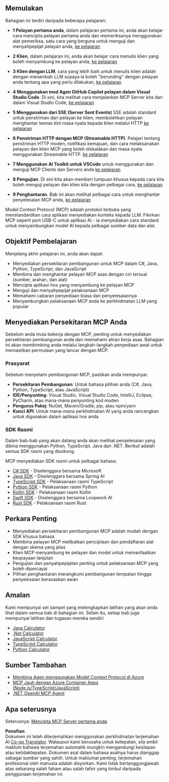 <!--
CO_OP_TRANSLATOR_METADATA:
{
  "original_hash": "97f1c99b5b12cf03d4b1be68b3636a4a",
  "translation_date": "2025-07-04T18:13:19+00:00",
  "source_file": "03-GettingStarted/README.md",
  "language_code": "ms"
}
-->
## Memulakan  

Bahagian ini terdiri daripada beberapa pelajaran:

- **1 Pelayan pertama anda**, dalam pelajaran pertama ini, anda akan belajar cara mencipta pelayan pertama anda dan memeriksanya menggunakan alat pemeriksa, satu cara yang berguna untuk menguji dan menyahpepijat pelayan anda, [ke pelajaran](/03-GettingStarted/01-first-server/README.md)

- **2 Klien**, dalam pelajaran ini, anda akan belajar cara menulis klien yang boleh menyambung ke pelayan anda, [ke pelajaran](/03-GettingStarted/02-client/README.md)

- **3 Klien dengan LLM**, cara yang lebih baik untuk menulis klien adalah dengan menambah LLM supaya ia boleh "berunding" dengan pelayan anda tentang apa yang perlu dilakukan, [ke pelajaran](/03-GettingStarted/03-llm-client/README.md)

- **4 Menggunakan mod Agen GitHub Copilot pelayan dalam Visual Studio Code**. Di sini, kita melihat cara menjalankan MCP Server kita dari dalam Visual Studio Code, [ke pelajaran](/03-GettingStarted/04-vscode/README.md)

- **5 Menggunakan dari SSE (Server Sent Events)** SSE adalah standard untuk penstriman dari pelayan ke klien, membolehkan pelayan menghantar kemas kini masa nyata kepada klien melalui HTTP [ke pelajaran](/03-GettingStarted/05-sse-server/README.md)

- **6 Penstriman HTTP dengan MCP (Streamable HTTP)**. Pelajari tentang penstriman HTTP moden, notifikasi kemajuan, dan cara melaksanakan pelayan dan klien MCP yang boleh diskalakan dan masa nyata menggunakan Streamable HTTP. [ke pelajaran](/03-GettingStarted/06-http-streaming/README.md)

- **7 Menggunakan AI Toolkit untuk VSCode** untuk menggunakan dan menguji MCP Clients dan Servers anda [ke pelajaran](/03-GettingStarted/07-aitk/README.md)

- **8 Pengujian**. Di sini kita akan memberi tumpuan khusus kepada cara kita boleh menguji pelayan dan klien kita dengan pelbagai cara, [ke pelajaran](/03-GettingStarted/08-testing/README.md)

- **9 Penghantaran**. Bab ini akan melihat pelbagai cara untuk menghantar penyelesaian MCP anda, [ke pelajaran](/03-GettingStarted/09-deployment/README.md)


Model Context Protocol (MCP) adalah protokol terbuka yang menstandardkan cara aplikasi menyediakan konteks kepada LLM. Fikirkan MCP seperti port USB-C untuk aplikasi AI - ia menyediakan cara standard untuk menyambungkan model AI kepada pelbagai sumber data dan alat.

## Objektif Pembelajaran

Menjelang akhir pelajaran ini, anda akan dapat:

- Menyediakan persekitaran pembangunan untuk MCP dalam C#, Java, Python, TypeScript, dan JavaScript
- Membina dan menghantar pelayan MCP asas dengan ciri tersuai (sumber, arahan, dan alat)
- Mencipta aplikasi hos yang menyambung ke pelayan MCP
- Menguji dan menyahpepijat pelaksanaan MCP
- Memahami cabaran penyediaan biasa dan penyelesaiannya
- Menyambungkan pelaksanaan MCP anda ke perkhidmatan LLM yang popular

## Menyediakan Persekitaran MCP Anda

Sebelum anda mula bekerja dengan MCP, penting untuk menyediakan persekitaran pembangunan anda dan memahami aliran kerja asas. Bahagian ini akan membimbing anda melalui langkah-langkah penyediaan awal untuk memastikan permulaan yang lancar dengan MCP.

### Prasyarat

Sebelum menyelami pembangunan MCP, pastikan anda mempunyai:

- **Persekitaran Pembangunan**: Untuk bahasa pilihan anda (C#, Java, Python, TypeScript, atau JavaScript)
- **IDE/Penyunting**: Visual Studio, Visual Studio Code, IntelliJ, Eclipse, PyCharm, atau mana-mana penyunting kod moden
- **Pengurus Pakej**: NuGet, Maven/Gradle, pip, atau npm/yarn
- **Kunci API**: Untuk mana-mana perkhidmatan AI yang anda rancangkan untuk digunakan dalam aplikasi hos anda


### SDK Rasmi

Dalam bab-bab yang akan datang anda akan melihat penyelesaian yang dibina menggunakan Python, TypeScript, Java dan .NET. Berikut adalah semua SDK rasmi yang disokong.

MCP menyediakan SDK rasmi untuk pelbagai bahasa:
- [C# SDK](https://github.com/modelcontextprotocol/csharp-sdk) - Diselenggara bersama Microsoft
- [Java SDK](https://github.com/modelcontextprotocol/java-sdk) - Diselenggara bersama Spring AI
- [TypeScript SDK](https://github.com/modelcontextprotocol/typescript-sdk) - Pelaksanaan rasmi TypeScript
- [Python SDK](https://github.com/modelcontextprotocol/python-sdk) - Pelaksanaan rasmi Python
- [Kotlin SDK](https://github.com/modelcontextprotocol/kotlin-sdk) - Pelaksanaan rasmi Kotlin
- [Swift SDK](https://github.com/modelcontextprotocol/swift-sdk) - Diselenggara bersama Loopwork AI
- [Rust SDK](https://github.com/modelcontextprotocol/rust-sdk) - Pelaksanaan rasmi Rust

## Perkara Penting

- Menyediakan persekitaran pembangunan MCP adalah mudah dengan SDK khusus bahasa
- Membina pelayan MCP melibatkan penciptaan dan pendaftaran alat dengan skema yang jelas
- Klien MCP menyambung ke pelayan dan model untuk memanfaatkan keupayaan lanjutan
- Pengujian dan penyahpepijatan penting untuk pelaksanaan MCP yang boleh dipercayai
- Pilihan penghantaran merangkumi pembangunan tempatan hingga penyelesaian berasaskan awan

## Amalan

Kami mempunyai set sampel yang melengkapkan latihan yang akan anda lihat dalam semua bab di bahagian ini. Selain itu, setiap bab juga mempunyai latihan dan tugasan mereka sendiri

- [Java Calculator](./samples/java/calculator/README.md)
- [.Net Calculator](../../../03-GettingStarted/samples/csharp)
- [JavaScript Calculator](./samples/javascript/README.md)
- [TypeScript Calculator](./samples/typescript/README.md)
- [Python Calculator](../../../03-GettingStarted/samples/python)

## Sumber Tambahan

- [Membina Agen menggunakan Model Context Protocol di Azure](https://learn.microsoft.com/azure/developer/ai/intro-agents-mcp)
- [MCP Jauh dengan Azure Container Apps (Node.js/TypeScript/JavaScript)](https://learn.microsoft.com/samples/azure-samples/mcp-container-ts/mcp-container-ts/)
- [.NET OpenAI MCP Agent](https://learn.microsoft.com/samples/azure-samples/openai-mcp-agent-dotnet/openai-mcp-agent-dotnet/)

## Apa seterusnya

Seterusnya: [Mencipta MCP Server pertama anda](./01-first-server/README.md)

**Penafian**:  
Dokumen ini telah diterjemahkan menggunakan perkhidmatan terjemahan AI [Co-op Translator](https://github.com/Azure/co-op-translator). Walaupun kami berusaha untuk ketepatan, sila ambil maklum bahawa terjemahan automatik mungkin mengandungi kesilapan atau ketidaktepatan. Dokumen asal dalam bahasa asalnya harus dianggap sebagai sumber yang sahih. Untuk maklumat penting, terjemahan profesional oleh manusia adalah disyorkan. Kami tidak bertanggungjawab atas sebarang salah faham atau salah tafsir yang timbul daripada penggunaan terjemahan ini.